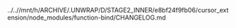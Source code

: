 ../..//mnt/h/ARCHIVE/.UNWRAP/D/STAGE2_INNER/e8bf24f9fb06/cursor_extension/node_modules/function-bind/CHANGELOG.md